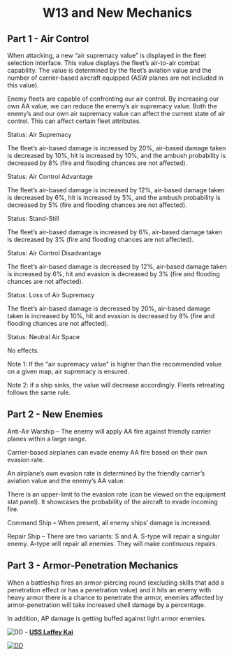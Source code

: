 <body>
  <h1 align="center">
    W13 and New Mechanics
  </h1>
</body>

## Part 1 - Air Control
When attacking, a new “air supremacy value” is displayed in the fleet selection interface. This value displays the fleet’s air-to-air combat capability. The value is determined by the fleet’s aviation value and the number of carrier-based aircraft equipped (ASW planes are not included in this value).

Enemy fleets are capable of confronting our air control. By increasing our own AA value, we can reduce the enemy’s air supremacy value.
Both the enemy’s and our own air supremacy value can affect the current state of air control. This can affect certain fleet attributes. 

Status: Air Supremacy

The fleet’s air-based damage is increased by 20%, air-based damage taken is decreased by 10%, hit is increased by 10%, and the ambush probability is decreased by 8% (fire and flooding chances are not affected).

Status: Air Control Advantage

The fleet’s air-based damage is increased by 12%, air-based damage taken is decreased by 6%, hit is increased by 5%, and the ambush probability is decreased by 5% (fire and flooding chances are not affected).

Status: Stand-Still

The fleet’s air-based damage is increased by 6%, air-based damage taken is decreased by 3% (fire and flooding chances are not affected).

Status: Air Control Disadvantage

The fleet’s air-based damage is decreased by 12%, air-based damage taken is increased by 6%, hit and evasion is decreased by 3% (fire and flooding chances are not affected).

Status: Loss of Air Supremacy

The fleet’s air-based damage is decreased by 20%, air-based damage taken is increased by 10%, hit and evasion is decreased by 8% (fire and flooding chances are not affected).

Status: Neutral Air Space

No effects.

Note 1: If the "air supremacy value" is higher than the recommended value on a given map, air supremacy is ensured.

Note 2: if a ship sinks, the value will decrease accordingly. Fleets retreating follows the same rule.

## Part 2 - New Enemies
Anti-Air Warship – The enemy will apply AA fire against friendly carrier planes within a large range.

Carrier-based airplanes can evade enemy AA fire based on their own evasion rate. 

An airplane’s own evasion rate is determined by the friendly carrier’s aviation value and the enemy’s AA value.

There is an upper-limit to the evasion rate (can be viewed on the equipment stat panel). It showcases the probability of the aircraft to evade incoming fire.

Command Ship – When present, all enemy ships’ damage is increased.

Repair Ship – There are two variants: S and A. S-type will repair a singular enemy. A-type will repair all enemies. They will make continuous repairs.

## Part 3 - Armor-Penetration Mechanics
When a battleship fires an armor-piercing round (excluding skills that add a penetration effect or has a penetration value) and it hits an enemy with heavy armor there is a chance to penetrate the armor, enemies affected by armor-penetration will take increased shell damage by a percentage.

In addition, AP damage is getting buffed against light armor enemies.

![DD](https://azurlane.koumakan.jp/w/images/b/b8/LaffeyKaiChibi.png "Laffey Kai") - **[USS Laffey Kai](https://azurlane.koumakan.jp/Laffey#Retrofit)**

[![DD](https://azurlane.koumakan.jp/w/images/b/b8/LaffeyKaiChibi.png "Laffey Kai")](https://azurlane.koumakan.jp/Laffey#Retrofit)
